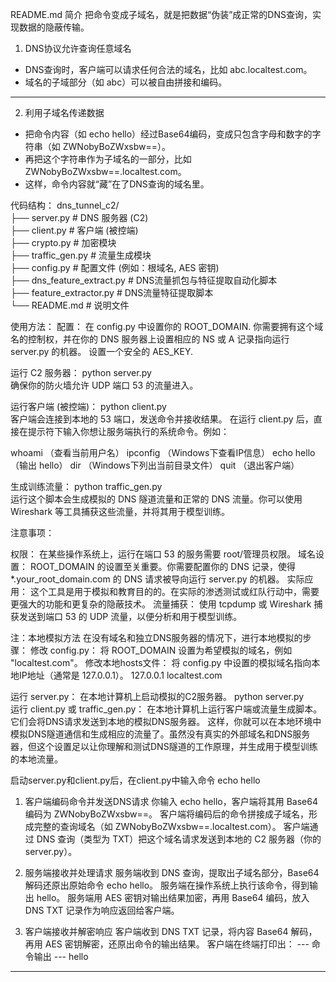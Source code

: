README.md
简介
把命令变成子域名，就是把数据“伪装”成正常的DNS查询，实现数据的隐蔽传输。
1. DNS协议允许查询任意域名
- DNS查询时，客户端可以请求任何合法的域名，比如 abc.localtest.com。
- 域名的子域部分（如 abc）可以被自由拼接和编码。

---
2. 利用子域名传递数据
- 把命令内容（如 echo hello）经过Base64编码，变成只包含字母和数字的字符串（如 ZWNobyBoZWxsbw==）。
- 再把这个字符串作为子域名的一部分，比如 ZWNobyBoZWxsbw==.localtest.com。
- 这样，命令内容就“藏”在了DNS查询的域名里。

代码结构：
dns_tunnel_c2/  
├── server.py              # DNS 服务器 (C2)  
├── client.py              # 客户端 (被控端)  
├── crypto.py              # 加密模块  
├── traffic_gen.py         # 流量生成模块  
├── config.py              # 配置文件 (例如：根域名, AES 密钥)  
├── dns_feature_extract.py # DNS流量抓包与特征提取自动化脚本  
├── feature_extractor.py   # DNS流量特征提取脚本  
└── README.md              # 说明文件  

使用方法：
配置：
在 config.py 中设置你的 ROOT_DOMAIN. 你需要拥有这个域名的控制权，并在你的 DNS 服务器上设置相应的 NS 或 A 记录指向运行 server.py 的机器。
设置一个安全的 AES_KEY.

运行 C2 服务器：
python server.py  
确保你的防火墙允许 UDP 端口 53 的流量进入。

运行客户端 (被控端)：
python client.py  
客户端会连接到本地的 53 端口，发送命令并接收结果。
在运行 client.py 后，直接在提示符下输入你想让服务端执行的系统命令。例如：

whoami （查看当前用户名）
ipconfig （Windows下查看IP信息）
echo hello （输出 hello）
dir （Windows下列出当前目录文件）
quit （退出客户端）

生成训练流量：
python traffic_gen.py  
运行这个脚本会生成模拟的 DNS 隧道流量和正常的 DNS 流量。你可以使用 Wireshark 等工具捕获这些流量，并将其用于模型训练。

注意事项：

权限： 在某些操作系统上，运行在端口 53 的服务需要 root/管理员权限。
域名设置： ROOT_DOMAIN 的设置至关重要。你需要配置你的 DNS 记录，使得 *.your_root_domain.com 的 DNS 请求被导向运行 server.py 的机器。
实际应用： 这个工具是用于模拟和教育目的的。在实际的渗透测试或红队行动中，需要更强大的功能和更复杂的隐蔽技术。
流量捕获： 使用 tcpdump 或 Wireshark 捕获发送到端口 53 的 UDP 流量，以便分析和用于模型训练。

注：本地模拟方法
在没有域名和独立DNS服务器的情况下，进行本地模拟的步骤：
修改 config.py： 将 ROOT_DOMAIN 设置为希望模拟的域名，例如 "localtest.com"。
修改本地hosts文件： 将 config.py 中设置的模拟域名指向本地IP地址（通常是 127.0.0.1）。
127.0.0.1    localtest.com  

运行 server.py： 在本地计算机上启动模拟的C2服务器。
python server.py  
运行 client.py 或 traffic_gen.py： 在本地计算机上运行客户端或流量生成脚本。它们会将DNS请求发送到本地的模拟DNS服务器。
这样，你就可以在本地环境中模拟DNS隧道通信和生成相应的流量了。虽然没有真实的外部域名和DNS服务器，但这个设置足以让你理解和测试DNS隧道的工作原理，并生成用于模型训练的本地流量。


启动server.py和client.py后，在client.py中输入命令
echo hello
1. 客户端编码命令并发送DNS请求
你输入 echo hello，客户端将其用 Base64 编码为 ZWNobyBoZWxsbw==。
客户端将编码后的命令拼接成子域名，形成完整的查询域名（如 ZWNobyBoZWxsbw==.localtest.com）。
客户端通过 DNS 查询（类型为 TXT）把这个域名请求发送到本地的 C2 服务器（你的 server.py）。

2. 服务端接收并处理请求
服务端收到 DNS 查询，提取出子域名部分，Base64 解码还原出原始命令 echo hello。
服务端在操作系统上执行该命令，得到输出 hello。
服务端用 AES 密钥对输出结果加密，再用 Base64 编码，放入 DNS TXT 记录作为响应返回给客户端。

3. 客户端接收并解密响应
客户端收到 DNS TXT 记录，将内容 Base64 解码，再用 AES 密钥解密，还原出命令的输出结果。
客户端在终端打印出：
--- 命令输出 ---
hello


----------------

